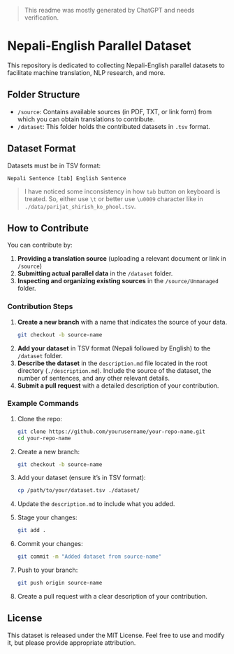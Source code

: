 > This readme was mostly generated by ChatGPT and needs verification.
# Nepali-English Parallel Dataset

This repository is dedicated to collecting Nepali-English parallel datasets to facilitate machine translation, NLP research, and more.

## Folder Structure

- `/source`: Contains available sources (in PDF, TXT, or link form) from which you can obtain translations to contribute.
- `/dataset`: This folder holds the contributed datasets in `.tsv` format.

## Dataset Format

Datasets must be in TSV format:
```
Nepali Sentence [tab] English Sentence
```
> I have noticed some inconsistency in how `tab` button on keyboard is treated. So, either use `\t` or better use `\u0009` character like in `./data/parijat_shirish_ko_phool.tsv`.

## How to Contribute

You can contribute by:
1. **Providing a translation source** (uploading a relevant document or link in `/source`)
2. **Submitting actual parallel data** in the `/dataset` folder.
3. **Inspecting and organizing existing sources** in the `/source/Unmanaged` folder.

### Contribution Steps

1. **Create a new branch** with a name that indicates the source of your data.
   ```bash
   git checkout -b source-name
   ```
2. **Add your dataset** in TSV format (Nepali followed by English) to the `/dataset` folder.
3. **Describe the dataset** in the `description.md` file located in the root directory (`./description.md`). Include the source of the dataset, the number of sentences, and any other relevant details.
4. **Submit a pull request** with a detailed description of your contribution.

### Example Commands

1. Clone the repo:
   ```bash
   git clone https://github.com/yourusername/your-repo-name.git
   cd your-repo-name
   ```

2. Create a new branch:
   ```bash
   git checkout -b source-name
   ```

3. Add your dataset (ensure it’s in TSV format):
   ```bash
   cp /path/to/your/dataset.tsv ./dataset/
   ```

4. Update the `description.md` to include what you added.

5. Stage your changes:
   ```bash
   git add .
   ```

6. Commit your changes:
   ```bash
   git commit -m "Added dataset from source-name"
   ```

7. Push to your branch:
   ```bash
   git push origin source-name
   ```

8. Create a pull request with a clear description of your contribution.

## License

This dataset is released under the MIT License. Feel free to use and modify it, but please provide appropriate attribution.
